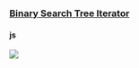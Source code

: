 ### [Binary Search Tree Iterator](https://leetcode.com/problems/binary-search-tree-iterator)


#### js
<img src="https://user-images.githubusercontent.com/26342757/229389816-8ee143fc-b9e1-46b7-9b69-da7f89043676.png">